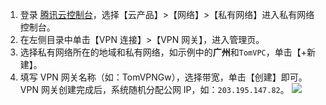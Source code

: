 1. 登录 [腾讯云控制台](https://console.cloud.tencent.com/)，选择【云产品】>【网络】>【私有网络】进入私有网络控制台。
2. 在左侧目录中单击【VPN 连接】>【VPN 网关】，进入管理页。
3. 选择私有网络所在的地域和私有网络，如示例中的**广州**和`TomVPC`，单击【+新建】。
4. 填写 VPN 网关名称（如：TomVPNGw），选择带宽，单击【创建】即可。VPN 网关创建完成后，系统随机分配公网 IP，如：`203.195.147.82`。
 ![](https://main.qcloudimg.com/raw/990f568ffc28ef1374a578883fea96f5.png)
